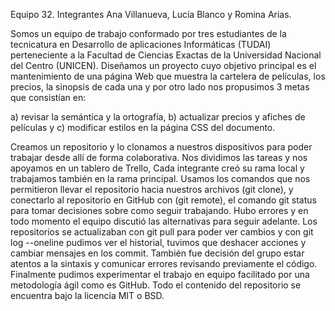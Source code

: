 Equipo 32. Integrantes Ana Villanueva, Lucía Blanco y Romina Arias. 

Somos un equipo de trabajo conformado por tres estudiantes de la tecnicatura en Desarrollo de aplicaciones Informáticas (TUDAI) perteneciente a la Facultad de Ciencias Exactas de la Universidad Nacional del Centro (UNICEN). 
Diseñamos un proyecto cuyo objetivo principal es el mantenimiento de una página Web que muestra la cartelera de películas, los precios, la sinopsis de cada una y por otro lado nos propusimos 3 metas que consistían en: 

a) revisar la semántica y la ortografía, 
b) actualizar precios y afiches de películas y
c) modificar estilos en la página CSS del documento. 

Creamos un repositorio y lo clonamos a nuestros dispositivos para poder trabajar desde allí de forma colaborativa. Nos dividimos las tareas y nos apoyamos en un tablero de Trello, Cada integrante creó su rama local y trabajamos también en la rama principal. Usamos los comandos que nos permitieron llevar el repositorio hacia nuestros archivos (git clone), y conectarlo al repositorio en GitHub con (git remote), el comando git status para tomar decisiones sobre como seguir trabajando. Hubo errores y en todo momento el equipo discutió las alternativas para seguir adelante. Los repositorios se actualizaban con git pull para poder ver cambios y con git log --oneline pudimos ver el historial, tuvimos que deshacer acciones y cambiar mensajes en los commit. También fue decisión del grupo estar atentos a la sintaxis y comunicar errores revisando previamente el código. Finalmente pudimos experimentar el trabajo en equipo facilitado por una metodología ágil como es GitHub.
Todo el contenido del repositorio se encuentra bajo la licencia MIT o BSD.

